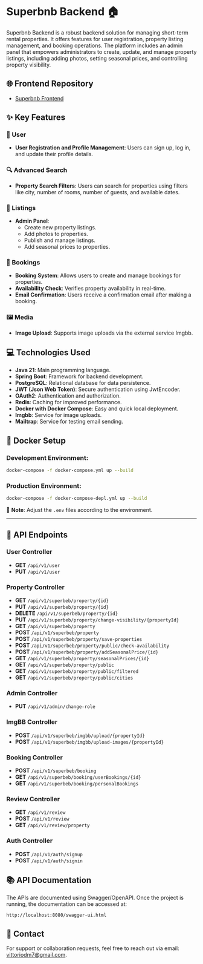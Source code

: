 # Superbnb Backend 🏠

Superbnb Backend is a robust backend solution for managing short-term rental properties. It offers features for user registration, property listing management, and booking operations. The platform includes an admin panel that empowers administrators to create, update, and manage property listings, including adding photos, setting seasonal prices, and controlling property visibility.

## 🌐 Frontend Repository

- [Superbnb Frontend](https://github.com/VittorioDeMarzi/SuperBnB_FrontEnd)

## ✨ Key Features

### 👤 User
- **User Registration and Profile Management**: Users can sign up, log in, and update their profile details.

### 🔍 Advanced Search
- **Property Search Filters**: Users can search for properties using filters like city, number of rooms, number of guests, and available dates.

### 🏡 Listings
- **Admin Panel**:
  - Create new property listings.
  - Add photos to properties.
  - Publish and manage listings.
  - Add seasonal prices to properties.

### 📅 Bookings
- **Booking System**: Allows users to create and manage bookings for properties.
- **Availability Check**: Verifies property availability in real-time.
- **Email Confirmation**: Users receive a confirmation email after making a booking.

### 🖼️ Media
- **Image Upload**: Supports image uploads via the external service Imgbb.

## 💻 Technologies Used

- **Java 21**: Main programming language.
- **Spring Boot**: Framework for backend development.
- **PostgreSQL**: Relational database for data persistence.
- **JWT (Json Web Token)**: Secure authentication using JwtEncoder.
- **OAuth2**: Authentication and authorization.
- **Redis**: Caching for improved performance.
- **Docker with Docker Compose**: Easy and quick local deployment.
- **Imgbb**: Service for image uploads.
- **Mailtrap**: Service for testing email sending.

## 🐳 Docker Setup

### Development Environment:
```bash
docker-compose -f docker-compose.yml up --build
```

### Production Environment:
```bash
docker-compose -f docker-compose-depl.yml up --build
```

📝 **Note**: Adjust the `.env` files according to the environment.

--- 

## 🚀 API Endpoints

### User Controller
- **GET** `/api/v1/user`
- **PUT** `/api/v1/user`

### Property Controller
- **GET** `/api/v1/superbeb/property/{id}`
- **PUT** `/api/v1/superbeb/property/{id}`
- **DELETE** `/api/v1/superbeb/property/{id}`
- **PUT** `/api/v1/superbeb/property/change-visibility/{propertyId}`
- **GET** `/api/v1/superbeb/property`
- **POST** `/api/v1/superbeb/property`
- **POST** `/api/v1/superbeb/property/save-properties`
- **POST** `/api/v1/superbeb/property/public/check-availability`
- **POST** `/api/v1/superbeb/property/addSeasonalPrice/{id}`
- **GET** `/api/v1/superbeb/property/seasonalPrices/{id}`
- **GET** `/api/v1/superbeb/property/public`
- **GET** `/api/v1/superbeb/property/public/filtered`
- **GET** `/api/v1/superbeb/property/public/cities`

### Admin Controller
- **PUT** `/api/v1/admin/change-role`

### ImgBB Controller
- **POST** `/api/v1/superbeb/imgbb/upload/{propertyId}`
- **POST** `/api/v1/superbeb/imgbb/upload-images/{propertyId}`

### Booking Controller
- **POST** `/api/v1/superbeb/booking`
- **GET** `/api/v1/superbeb/booking/userBookings/{id}`
- **GET** `/api/v1/superbeb/booking/personalBookings`

### Review Controller
- **GET** `/api/v1/review`
- **POST** `/api/v1/review`
- **GET** `/api/v1/review/property`

### Auth Controller
- **POST** `/api/v1/auth/signup`
- **POST** `/api/v1/auth/signin`

## 📚 API Documentation

The APIs are documented using Swagger/OpenAPI. Once the project is running, the documentation can be accessed at:
```
http://localhost:8080/swagger-ui.html
```

## 📩 Contact

For support or collaboration requests, feel free to reach out via email: vittoriodm7@gmail.com.

